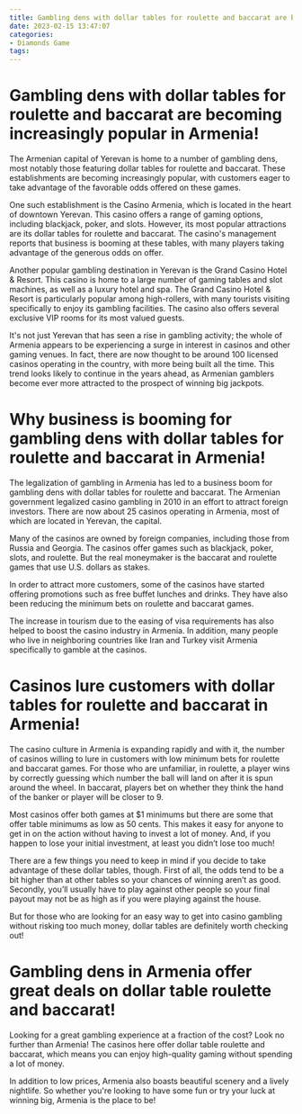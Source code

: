 ```yaml
---
title: Gambling dens with dollar tables for roulette and baccarat are becoming increasingly popular in Armenia!
date: 2023-02-15 13:47:07
categories:
- Diamonds Game
tags:
---
```



#  Gambling dens with dollar tables for roulette and baccarat are becoming increasingly popular in Armenia!

The Armenian capital of Yerevan is home to a number of gambling dens, most notably those featuring dollar tables for roulette and baccarat. These establishments are becoming increasingly popular, with customers eager to take advantage of the favorable odds offered on these games.

One such establishment is the Casino Armenia, which is located in the heart of downtown Yerevan. This casino offers a range of gaming options, including blackjack, poker, and slots. However, its most popular attractions are its dollar tables for roulette and baccarat. The casino's management reports that business is booming at these tables, with many players taking advantage of the generous odds on offer.

Another popular gambling destination in Yerevan is the Grand Casino Hotel & Resort. This casino is home to a large number of gaming tables and slot machines, as well as a luxury hotel and spa. The Grand Casino Hotel & Resort is particularly popular among high-rollers, with many tourists visiting specifically to enjoy its gambling facilities. The casino also offers several exclusive VIP rooms for its most valued guests.

It's not just Yerevan that has seen a rise in gambling activity; the whole of Armenia appears to be experiencing a surge in interest in casinos and other gaming venues. In fact, there are now thought to be around 100 licensed casinos operating in the country, with more being built all the time. This trend looks likely to continue in the years ahead, as Armenian gamblers become ever more attracted to the prospect of winning big jackpots.

#  Why business is booming for gambling dens with dollar tables for roulette and baccarat in Armenia!

The legalization of gambling in Armenia has led to a business boom for gambling dens with dollar tables for roulette and baccarat. The Armenian government legalized casino gambling in 2010 in an effort to attract foreign investors. There are now about 25 casinos operating in Armenia, most of which are located in Yerevan, the capital.

Many of the casinos are owned by foreign companies, including those from Russia and Georgia. The casinos offer games such as blackjack, poker, slots, and roulette. But the real moneymaker is the baccarat and roulette games that use U.S. dollars as stakes.

In order to attract more customers, some of the casinos have started offering promotions such as free buffet lunches and drinks. They have also been reducing the minimum bets on roulette and baccarat games.

The increase in tourism due to the easing of visa requirements has also helped to boost the casino industry in Armenia. In addition, many people who live in neighboring countries like Iran and Turkey visit Armenia specifically to gamble at the casinos.

#  Casinos lure customers with dollar tables for roulette and baccarat in Armenia!

The casino culture in Armenia is expanding rapidly and with it, the number of casinos willing to lure in customers with low minimum bets for roulette and baccarat games. For those who are unfamiliar, in roulette, a player wins by correctly guessing which number the ball will land on after it is spun around the wheel. In baccarat, players bet on whether they think the hand of the banker or player will be closer to 9.

Most casinos offer both games at $1 minimums but there are some that offer table minimums as low as 50 cents. This makes it easy for anyone to get in on the action without having to invest a lot of money. And, if you happen to lose your initial investment, at least you didn’t lose too much!

There are a few things you need to keep in mind if you decide to take advantage of these dollar tables, though. First of all, the odds tend to be a bit higher than at other tables so your chances of winning aren’t as good. Secondly, you’ll usually have to play against other people so your final payout may not be as high as if you were playing against the house.

But for those who are looking for an easy way to get into casino gambling without risking too much money, dollar tables are definitely worth checking out!

#  Gambling dens in Armenia offer great deals on dollar table roulette and baccarat!

Looking for a great gambling experience at a fraction of the cost? Look no further than Armenia! The casinos here offer dollar table roulette and baccarat, which means you can enjoy high-quality gaming without spending a lot of money.

In addition to low prices, Armenia also boasts beautiful scenery and a lively nightlife. So whether you're looking to have some fun or try your luck at winning big, Armenia is the place to be!